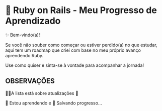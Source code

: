 
# 📖 Ruby on Rails - Meu Progresso de Aprendizado

✨ Bem-vindo(a)!

Se você não souber como começar ou estiver perdido(a) no que estudar, aqui tem um roadmap que criei com base no meu próprio avanço aprendendo Ruby.

Use como quiser e sinta-se à vontade para acompanhar a jornada!



## OBSERVAÇÕES
👩‍💻A lista está sobre atualizações 🔄

🧠 Estou aprendendo e 💾 Salvando progresso...



